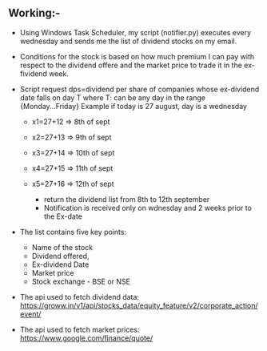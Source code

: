 ## Working:-

* Using Windows Task Scheduler, my script (notifier.py) executes every wednesday and sends me the list of dividend stocks on my email.

* Conditions for the stock is based on how much premium I can pay with respect to the dividend offere and the market price to trade it in the ex-fividend week.

* Script request dps=dividend per share of companies 
whose ex-dividend date falls on day T where T: 
can be any day in the range {Monday...Friday}
Example if today is 27 august, day is a wednesday


    * x1=27+12 => 8th of sept
    * x2=27+13 => 9th of sept
    * x3=27+14 => 10th of sept
    * x4=27+15 => 11th of sept
    * x5=27+16 => 12th of sept

        * return the dividend list from 8th to 12th september
        * Notification is received only on wdnesday and 2 weeks prior to the Ex-date

* The list contains five key points:
    * Name of the stock
    * Dividend offered,
    * Ex-dividend Date 
    * Market price
    * Stock exchange - BSE or NSE

* The api used to fetch dividend data:
    https://groww.in/v1/api/stocks_data/equity_feature/v2/corporate_action/event/

* The api used to fetch market prices:
    https://www.google.com/finance/quote/

